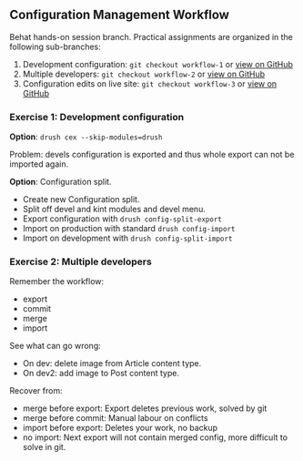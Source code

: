 ## Configuration Management Workflow
Behat hands-on session branch. Practical assignments are organized in the following sub-branches:

1. Development configuration: `git checkout workflow-1` or [view on GitHub](https://github.com/nuvoleweb/training/tree/workflow-1)
2. Multiple developers: `git checkout workflow-2` or [view on GitHub](https://github.com/nuvoleweb/training/tree/workflow-2)
3. Configuration edits on live site: `git checkout workflow-3` or [view on GitHub](https://github.com/nuvoleweb/training/tree/workflow-3)

### Exercise 1: Development configuration

**Option**: `drush cex --skip-modules=drush`

Problem: devels configuration is exported and thus whole export can not be imported again.

**Option**: Configuration split.

- Create new Configuration split.
- Split off devel and kint modules and devel menu.
- Export configuration with `drush config-split-export`
- Import on production with standard `drush config-import`
- Import on development with `drush config-split-import`


### Exercise 2: Multiple developers

Remember the workflow:
- export
- commit
- merge
- import

See what can go wrong:

- On dev: delete image from Article content type.
- On dev2: add image to Post content type.

Recover from:
- merge before export: Export deletes previous work, solved by git
- merge before commit: Manual labour on conflicts
- import before export: Deletes your work, no backup
- no import: Next export will not contain merged config, more difficult to solve in git.

